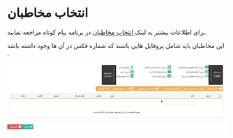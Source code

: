 # انتخاب مخاطبان

برای اطلاعات بیشتر به لینک[ انتخاب مخاطبان](https://github.com/1stco/PayamGostarDocs/blob/master/help%202.5.4/Marketing/moshtarak-abzar/gam%20se/select-Audience.md) در برنامه پیام کوتاه مراجعه نمایید.

این مخاطبان باید شامل پروفایل هایی باشند که شماره فکس در آن ها وجود داشته باشد .

![](advertising-sendinggroupfax-thirdstep.png)
